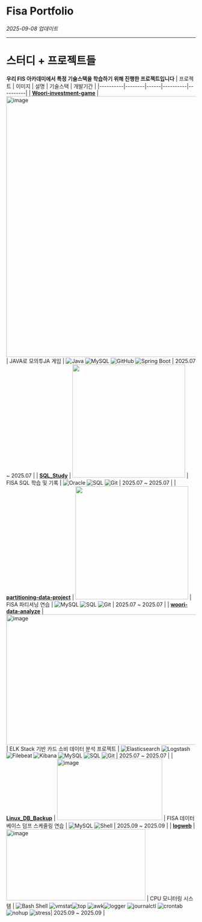 # Fisa Portfolio
*2025-09-08 업데이트*

---

# 스터디 +  프로젝트들
 **우리 FIS 아카데미에서 특정 기술스택을 학습하기 위해 진행한 프로젝트입니다**
| 프로젝트 | 이미지 | 설명 | 기술스택 | 개발기간 |
|----------|--------|------|----------|----------|
| [**Woori-investment-game**](https://github.com/FISA-STUDY/Woori-investment-game?tab=readme-ov-file#-java%EB%A1%9C-%EB%AA%A8%EC%9D%98%ED%88%ACja-%EA%B2%8C%EC%9E%84-) | <img width="800" height="692" alt="image" src="https://github.com/user-attachments/assets/13bb8398-6c95-42ae-9567-28571008e9c1" /> | JAVA로 모의투JA 게임 | ![Java](https://img.shields.io/badge/Java-ED8B00?style=plastic&logo=openjdk&logoColor=white) ![MySQL](https://img.shields.io/badge/MySQL-4479A1?style=plastic&logo=mysql&logoColor=white) ![GitHub](https://img.shields.io/badge/GitHub-181717?style=plastic&logo=github&logoColor=white) ![Spring Boot](https://img.shields.io/badge/Spring_Boot-6DB33F?style=plastic&logo=spring&logoColor=white) | 2025.07 ~ 2025.07 |
| [**SQL_Study**](https://github.com/yunkihong-dev/SQL_Study.git) | <img src="https://github.com/user-attachments/assets/ded30fab-6749-4bbf-8a72-d0f98cba7096" width="300"/> | FISA SQL 학습 및 기록 | ![Oracle](https://img.shields.io/badge/Oracle-F80000?style=flat-square&logo=oracle&logoColor=white) ![SQL](https://img.shields.io/badge/SQL-4479A1?style=flat-square&logo=sqlite&logoColor=white) ![Git](https://img.shields.io/badge/Git-F05032?style=flat-square&logo=git&logoColor=white) | 2025.07 ~ 2025.07 |
| [**partitioning-data-project**](https://github.com/yunkihong-dev/partitioning-data-project.git) | <img src="https://github.com/user-attachments/assets/ded30fab-6749-4bbf-8a72-d0f98cba7096" width="300"/> | FISA 파티셔닝 연습 | ![MySQL](https://img.shields.io/badge/MySQL-4479A1?style=flat-square&logo=mysql&logoColor=white) ![SQL](https://img.shields.io/badge/SQL-4479A1?style=flat-square&logo=sqlite&logoColor=white) ![Git](https://img.shields.io/badge/Git-F05032?style=flat-square&logo=git&logoColor=white) | 2025.07 ~ 2025.07 |
| [**woori-data-analyze**](https://github.com/yunkihong-dev/woori-data-analyze) | <img width="699" height="346" alt="image" src="https://github.com/user-attachments/assets/fe138e5c-3e01-4875-844d-a294033d185a" /> | ELK Stack 기반 카드 소비 데이터 분석 프로젝트 | ![Elasticsearch](https://img.shields.io/badge/Elasticsearch-005571?style=flat-square&logo=elasticsearch&logoColor=white) ![Logstash](https://img.shields.io/badge/Logstash-005571?style=flat-square&logo=logstash&logoColor=white) ![Filebeat](https://img.shields.io/badge/Filebeat-005571?style=flat-square&logo=elastic&logoColor=white) ![Kibana](https://img.shields.io/badge/Kibana-005571?style=flat-square&logo=kibana&logoColor=white) ![MySQL](https://img.shields.io/badge/MySQL-4479A1?style=flat-square&logo=mysql&logoColor=white) ![SQL](https://img.shields.io/badge/SQL-4479A1?style=flat-square&logo=sqlite&logoColor=white) ![Git](https://img.shields.io/badge/Git-F05032?style=flat-square&logo=git&logoColor=white) | 2025.07 ~ 2025.07 |
| [**Linux_DB_Backup**](https://github.com/dldydgns/Linux_DB_Backup?tab=readme-ov-file) | <img width="280" height="163" alt="image" src="https://github.com/user-attachments/assets/ccd10439-7554-4707-975b-ab9c97961d30" /> | FISA 데이터베이스 덤프 스케줄링 연습 | ![MySQL](https://img.shields.io/badge/MySQL-4479A1?style=flat-square&logo=mysql&logoColor=white) ![Shell](https://img.shields.io/badge/Shell-121011?style=flat-square&logo=gnu-bash&logoColor=white) | 2025.09 ~ 2025.09 |
| [**logweb**](https://github.com/ChatHongPT/logweb) | <img width="370" height="189" alt="image" src="https://github.com/user-attachments/assets/0ca14491-80fa-435e-aed2-abdf913b2a2b" /> | CPU 모니터링 시스템 | ![Bash Shell](https://img.shields.io/badge/Shell-Bash-4EAA25?logo=gnubash&logoColor=fff) ![vmstat](https://img.shields.io/badge/Linux-vmstat-333?logo=linux&logoColor=fff)![top](https://img.shields.io/badge/Linux-top-333?logo=linux&logoColor=fff) ![awk](https://img.shields.io/badge/Tool-awk-000?logo=gnu&logoColor=fff)![logger](https://img.shields.io/badge/Linux-logger-666?logo=linux&logoColor=fff) ![journalctl](https://img.shields.io/badge/Linux-journalctl-666?logo=linux&logoColor=fff) ![crontab](https://img.shields.io/badge/Linux-crontab-666?logo=linux&logoColor=fff)![nohup](https://img.shields.io/badge/Linux-nohup-666?logo=linux&logoColor=fff) ![stress](https://img.shields.io/badge/Linux-stress-CC0000?logo=linux&logoColor=fff)| 2025.09 ~ 2025.09 |
